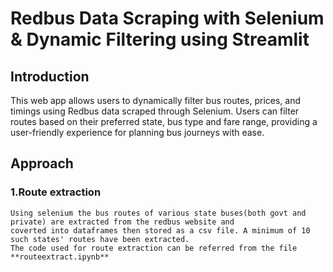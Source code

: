 # Redbus Data Scraping with Selenium & Dynamic Filtering using Streamlit
## Introduction
  This web app allows users to dynamically filter bus routes, prices, and timings using Redbus data scraped through Selenium.
  Users can filter routes based on their preferred state, bus type and fare range, providing a user-friendly experience for planning bus journeys with ease.
## Approach
  ### 1.Route extraction
    Using selenium the bus routes of various state buses(both govt and private) are extracted from the redbus website and 
    coverted into dataframes then stored as a csv file. A minimum of 10 such states' routes have been extracted. 
    The code used for route extraction can be referred from the file **routeextract.ipynb**
